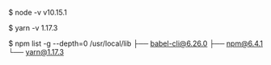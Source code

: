 $ node -v
v10.15.1

$ yarn -v
1.17.3

$ npm list -g --depth=0
/usr/local/lib
├── babel-cli@6.26.0
├── npm@6.4.1
└── yarn@1.17.3

